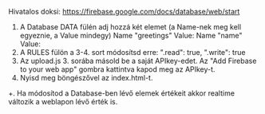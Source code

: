 Hivatalos doksi:
https://firebase.google.com/docs/database/web/start

1. A Database DATA fülén adj hozzá két elemet (a Name-nek meg kell egyeznie, a Value mindegy)
	Name "greetings"	Value: <whatever>
	Name "name"			Value: <whatever>
2. A RULES fülön a 3-4. sort módosítsd erre:
	".read": true,
	".write": true
3. Az upload.js 3. sorába másold be a saját APIkey-edet.
	Az "Add Firebase to your web app" gombra kattintva kapod meg az APIkey-t.
4. Nyisd meg böngészővel az index.html-t.

+. Ha módosítod a Database-ben lévő elemek értékeit akkor realtime változik a weblapon lévő érték is.
